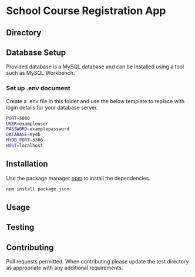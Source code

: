 # School Course Registration App

## Directory

## Database Setup
Provided database is a MySQL database and can be installed using a tool such as MySQL Workbench.

### Set up .env document
Create a .env file in this folder and use the below template to replace with login details for your database server.

```bash
PORT=5000
USER=exampleuser
PASSWORD=examplepassword
DATABASE=mydb
MYDB_PORT=3306
HOST=localhost
```

## Installation
Use the package manager [npm](https://www.npmjs.com//) to install the dependencies.
```bash
npm install package.json
```

## Usage

## Testing



## Contributing
Pull requests permitted. When contributing please update the test directory as appropriate with any additional requirements. 